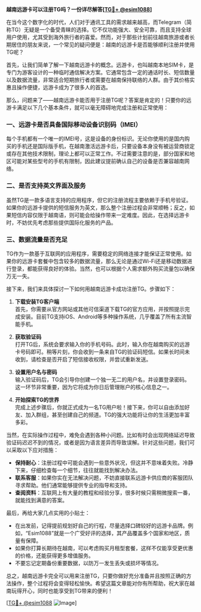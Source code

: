 **越南远游卡可以注册TG吗？一份详尽解答[[TG💪+ @esim1088](https://t.me/s/esim1088)]**

在当今这个数字化的时代，人们对于通讯工具的需求越来越高，而Telegram（简称TG）无疑是一个备受青睐的选择。它不仅功能强大、安全可靠，而且支持全球用户使用，尤其受到海外旅行者的喜爱。然而，对于那些计划前往越南旅游或者长期居住的朋友来说，一个常见的疑问便是：越南的远游卡是否能够顺利注册并使用TG呢？

首先，让我们简单了解一下越南远游卡的概念。远游卡，也叫越南本地SIM卡，是专门为游客设计的一种临时通信解决方案。它通常包含一定的通话时长、短信数量以及数据流量，非常适合短期旅行者或需要在越南保持联络的人群。由于其价格实惠且操作便捷，远游卡成为了很多人的首选。

那么，问题来了——越南远游卡能否用于注册TG呢？答案是肯定的！只要你的远游卡满足以下几个基本条件，就可以毫无障碍地完成注册和正常使用：

### **一、远游卡是否具备国际移动设备识别码（IMEI）**
每个手机都有一个唯一的IMEI号，这是设备的身份标识。无论你使用的是国内购买的手机还是国际版手机，在越南激活远游卡后，只要设备本身没有被运营商锁定或存在其他技术限制，理论上都可以正常工作。不过需要注意的是，部分国家和地区可能对某些型号的手机有限制，因此建议提前确认自己的设备是否兼容越南网络。

### **二、是否支持英文界面及服务**
虽然TG是一款多语言支持的应用程序，但它的注册流程主要依赖于手机号验证。如果你的远游卡提供的短信服务为英文，那么整个注册过程会非常顺畅；反之，如果短信内容仅限于越南语，则可能会给操作带来一定难度。因此，在选择远游卡时，不妨优先考虑那些提供国际化服务的产品。

### **三、数据流量是否充足**
TG作为一款基于互联网的应用程序，需要稳定的网络连接才能保证正常使用。如果你的远游卡套餐中包含较多的数据流量，那么无论是通过Wi-Fi还是移动数据进行登录，都能获得良好的体验。当然，也可以根据个人需求额外购买流量包以确保万无一失。

接下来，我们来具体探讨一下如何用越南远游卡成功注册TG。步骤如下：

1. **下载安装TG客户端**  
   首先，你需要从官方网站或其他可信渠道下载TG的官方应用，并按照提示完成安装。目前TG支持iOS、Android等多种操作系统，几乎覆盖了所有主流智能手机。

2. **获取验证码**  
   打开TG后，系统会要求输入你的手机号码。此时，输入你在越南购买的远游卡号码即可。稍等片刻，你会收到一条来自TG的验证码短信。如果长时间未收到，请检查是否开启了短信接收权限，并尝试重新发送。

3. **设置用户名与密码**  
   输入验证码后，TG会引导你创建一个独一无二的用户名，并设置登录密码。这一环节非常重要，因为它将成为你日后管理账户的核心信息之一。

4. **开始探索TG的世界**  
   完成上述步骤后，你就正式成为一名TG用户啦！接下来，你可以自由添加好友、加入群组，甚至创建自己的频道。TG的强大功能将让你的生活更加丰富多彩。

当然，在实际操作过程中，难免会遇到各种小问题。比如有时会出现网络延迟导致验证码迟迟不到的情况，或者是因为语言差异而导致误解。针对这些问题，我们可以采取以下应对措施：

- **保持耐心**：注册过程中可能会遇到一些意外状况，但这并不意味着失败。冷静下来，仔细检查每一个细节，往往就能找到解决办法。
- **联系客服**：如果你实在无法解决问题，不妨直接联系远游卡供应商的客服团队寻求帮助。他们通常能够提供专业的指导和支持。
- **查阅资料**：互联网上有大量的教程和经验分享，很多时候只需稍微搜索一番，就能找到满意的答案。

最后，再给大家几点实用的小贴士：

- 在出发前，记得提前规划好自己的行程，尽量选择口碑较好的远游卡品牌。例如，“Esim1088”就是一个广受好评的选择，其产品覆盖多个国家和地区，质量有保障。
- 如果你打算长期待在越南，可以考虑购买月租型套餐，这样不仅能享受更优惠的价格，还能获得更多增值服务。
- 不要忘记定期备份重要数据，以防万一发生丢失或损坏等情况。

总之，越南远游卡完全可以用来注册TG，只要你做好充分准备并且按照正确的方法操作，整个过程将会变得轻松愉快。希望这篇文章能对你有所帮助，祝大家在越南玩得开心，同时也能享受到TG带来的便利！

[[TG💪+ @esim1088](https://t.me/s/esim1088) ![Image](https://i.postimg.cc/4NQfJmqS/Snipaste-2025-05-13-00-14-12.png)]